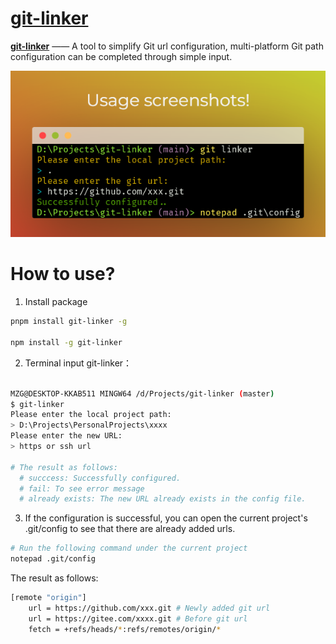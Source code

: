 # [git-linker](https://github.com/yaolifeng0629/git-linker)

**[git-linker](https://github.com/yaolifeng0629/git-linker)** —— A tool to simplify Git url configuration, multi-platform Git path configuration can be completed through simple input.

![Usage](./screen-shot.png)

# How to use?

1. Install package

```bash
pnpm install git-linker -g

npm install -g git-linker
```

2. Terminal input git-linker：

```bash

MZG@DESKTOP-KKAB511 MINGW64 /d/Projects/git-linker (master)
$ git-linker
Please enter the local project path:
> D:\Projects\PersonalProjects\xxxx
Please enter the new URL:
> https or ssh url

# The result as follows:
  # succcess: Successfully configured.
  # fail: To see error message
  # already exists: The new URL already exists in the config file.
```

3.  If the configuration is successful, you can open the current project's .git/config to see that there are already added urls.

```bash
# Run the following command under the current project
notepad .git/config
```

The result as follows:

```bash
[remote "origin"]
	url = https://github.com/xxx.git # Newly added git url
	url = https://gitee.com/xxxx.git # Before git url
	fetch = +refs/heads/*:refs/remotes/origin/*
```
